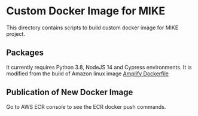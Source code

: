 # Custom Docker Image for MIKE
This directory contains scripts to build custom docker image for MIKE project.

## Packages
It currently requires Python 3.8, NodeJS 14 and Cypress environments.
It is modified from the build of Amazon linux image [Amplify Dockerfile](https://github.com/aws-amplify/amplify-console/blob/master/images/latest/Dockerfile)

## Publication of New Docker Image
Go to AWS ECR console to see the ECR docker push commands.